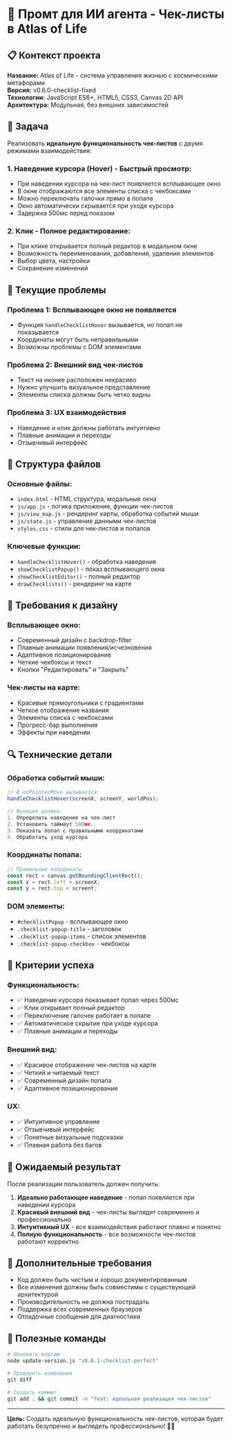 # 🤖 Промт для ИИ агента - Чек-листы в Atlas of Life

## 📋 Контекст проекта

**Название:** Atlas of Life - система управления жизнью с космическими метафорами  
**Версия:** v0.6.0-checklist-fixed  
**Технологии:** JavaScript ES6+, HTML5, CSS3, Canvas 2D API  
**Архитектура:** Модульная, без внешних зависимостей  

## 🎯 Задача

Реализовать **идеальную функциональность чек-листов** с двумя режимами взаимодействия:

### **1. Наведение курсора (Hover) - Быстрый просмотр:**
- При наведении курсора на чек-лист появляется всплывающее окно
- В окне отображаются все элементы списка с чекбоксами
- Можно переключать галочки прямо в попапе
- Окно автоматически скрывается при уходе курсора
- Задержка 500мс перед показом

### **2. Клик - Полное редактирование:**
- При клике открывается полный редактор в модальном окне
- Возможность переименования, добавления, удаления элементов
- Выбор цвета, настройки
- Сохранение изменений

## 🔧 Текущие проблемы

### **Проблема 1: Всплывающее окно не появляется**
- Функция `handleChecklistHover` вызывается, но попап не показывается
- Координаты могут быть неправильными
- Возможны проблемы с DOM элементами

### **Проблема 2: Внешний вид чек-листов**
- Текст на иконке расположен некрасиво
- Нужно улучшить визуальное представление
- Элементы списка должны быть четко видны

### **Проблема 3: UX взаимодействия**
- Наведение и клик должны работать интуитивно
- Плавные анимации и переходы
- Отзывчивый интерфейс

## 📁 Структура файлов

### **Основные файлы:**
- `index.html` - HTML структура, модальные окна
- `js/app.js` - логика приложения, функции чек-листов
- `js/view_map.js` - рендеринг карты, обработка событий мыши
- `js/state.js` - управление данными чек-листов
- `styles.css` - стили для чек-листов и попапов

### **Ключевые функции:**
- `handleChecklistHover()` - обработка наведения
- `showChecklistPopup()` - показ всплывающего окна
- `showChecklistEditor()` - полный редактор
- `drawChecklists()` - рендеринг на карте

## 🎨 Требования к дизайну

### **Всплывающее окно:**
- Современный дизайн с backdrop-filter
- Плавные анимации появления/исчезновения
- Адаптивное позиционирование
- Четкие чекбоксы и текст
- Кнопки "Редактировать" и "Закрыть"

### **Чек-листы на карте:**
- Красивые прямоугольники с градиентами
- Четкое отображение названия
- Элементы списка с чекбоксами
- Прогресс-бар выполнения
- Эффекты при наведении

## 🔍 Технические детали

### **Обработка событий мыши:**
```javascript
// В onPointerMove вызывается:
handleChecklistHover(screenX, screenY, worldPos);

// Функция должна:
1. Определить наведение на чек-лист
2. Установить таймаут 500мс
3. Показать попап с правильными координатами
4. Обработать уход курсора
```

### **Координаты попапа:**
```javascript
// Правильные координаты:
const rect = canvas.getBoundingClientRect();
const x = rect.left + screenX;
const y = rect.top + screenY;
```

### **DOM элементы:**
- `#checklistPopup` - всплывающее окно
- `.checklist-popup-title` - заголовок
- `.checklist-popup-items` - список элементов
- `.checklist-popup-checkbox` - чекбоксы

## 🧪 Критерии успеха

### **Функциональность:**
- ✅ Наведение курсора показывает попап через 500мс
- ✅ Клик открывает полный редактор
- ✅ Переключение галочек работает в попапе
- ✅ Автоматическое скрытие при уходе курсора
- ✅ Плавные анимации и переходы

### **Внешний вид:**
- ✅ Красивое отображение чек-листов на карте
- ✅ Четкий и читаемый текст
- ✅ Современный дизайн попапа
- ✅ Адаптивное позиционирование

### **UX:**
- ✅ Интуитивное управление
- ✅ Отзывчивый интерфейс
- ✅ Понятные визуальные подсказки
- ✅ Плавная работа без багов

## 🚀 Ожидаемый результат

После реализации пользователь должен получить:

1. **Идеально работающее наведение** - попап появляется при наведении курсора
2. **Красивый внешний вид** - чек-листы выглядят современно и профессионально
3. **Интуитивный UX** - все взаимодействия работают плавно и понятно
4. **Полную функциональность** - все возможности чек-листов работают корректно

## 📝 Дополнительные требования

- Код должен быть чистым и хорошо документированным
- Все изменения должны быть совместимы с существующей архитектурой
- Производительность не должна пострадать
- Поддержка всех современных браузеров
- Отладочные сообщения для диагностики

## 🔧 Полезные команды

```bash
# Обновить версию
node update-version.js "v0.6.1-checklist-perfect"

# Проверить изменения
git diff

# Создать коммит
git add . && git commit -m "feat: идеальная реализация чек-листов"
```

---

**Цель:** Создать идеальную функциональность чек-листов, которая будет работать безупречно и выглядеть профессионально! 🎯✨
